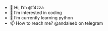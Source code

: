 - 👋 Hi, I’m @f4zza
- 👀 I’m interested in coding
- 🌱 I’m currently learning python
- 📫 How to reach me? @andaleeb on telegram

<!---
f4zza/f4zza is a ✨ special ✨ repository because its `README.md` (this file) appears on your GitHub profile.
You can click the Preview link to take a look at your changes.
--->

